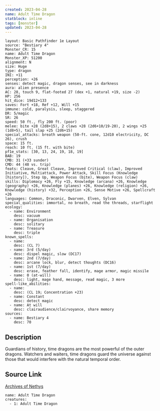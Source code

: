 ```yaml
---
created: 2023-04-28
name: Adult Time Dragon
statblock: inline
tags: [monster]
updated: 2023-04-28
---
```

```statblock
layout: Basic Pathfinder 1e Layout
source: "Bestiary 4"
Monster_CR: 15
name: Adult Time Dragon
Monster_XP: 51200
alignment: N
size: Huge
type: dragon
INI: +11
perception: +26
senses: detect magic, dragon senses, see in darkness
aura: alien presence
AC: 28, touch 9, flat-footed 27 (dex +1, natural +19, size -2)
HP: 256
hit_dice: 19d12+133
saves: Fort +18, Ref +12, Will +15
immune: cold, paralysis, sleep, staggered
DR: 5/magic
SR: 26
speed: 50 ft., fly 200 ft. (poor)
melee: bite +28 (2d8+15), 2 claws +28 (2d6+10/19-20), 2 wings +25 (1d8+5), tail slap +25 (2d6+15)
special_attacks: breath weapon (50-ft. cone, 12d10 electricity, DC 26), crush
space: 15 ft.
reach: 10 ft. (15 ft. with bite)
pf1e_stats: [30, 13, 24, 19, 18, 19]
BAB: 19
CMB: 31 (+33 sunder)
CMD: 44 (48 vs. trip)
feats: Cleave, Great Cleave, Improved Critical (claw), Improved Initiative, Multiattack, Power Attack, Skill Focus (Knowledge [history]), Step Up, Weapon Focus (bite), Weapon Focus (claw)
skills: Diplomacy +26, Fly +15, Knowledge (arcana) +26, Knowledge (geography) +26, Knowledge (planes) +26, Knowledge (religion) +26, Knowledge (history) +32, Perception +26, Sense Motive +26, Spellcraft +26
languages: Common, Draconic, Dwarven, Elven, Sylvan
special_qualities: immortal, no breath, read the threads, starflight
ecology:
  - name: Environment
    desc: vacuum
  - name: Organisation
    desc: solitary
  - name: Treasure
    desc: triple
known_spells:
  - name:
    desc: (CL 7)
  - name: 3rd (5/day)
    desc: dispel magic, slow (DC17)
  - name: 2nd (7/day)
    desc: arcane lock, blur, detect thoughts (DC16)
  - name: 1st (7/day)
    desc: erase, feather fall, identify, mage armor, magic missile
  - name: 0 (at-will)
    desc: light, mage hand, message, read magic, 3 more
spell-like_abilities:
  - name:
    desc: (CL 19; Concentration +23)
  - name: Constant
    desc: detect magic
  - name: At will
    desc: clairaudience/clairvoyance, share memory
sources:
  - name: Bestiary 4
    desc: 70
```
## Description
Guardians of history, time dragons are the most powerful of the outer dragons. Watchers and waiters, time dragons guard the universe against those that would interfere with the natural temporal order.
## Source Link
[Archives of Nethys](https://aonprd.com/MonsterDisplay.aspx?ItemName=Adult%20Time%20Dragon)
```encounter-table
name: Adult Time Dragon
creatures:
  - 1: Adult Time Dragon
```
